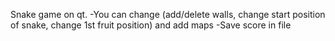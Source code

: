 Snake game on qt.
-You can change  (add/delete walls, change start position of snake, change 1st fruit position) and add maps
-Save score in file
